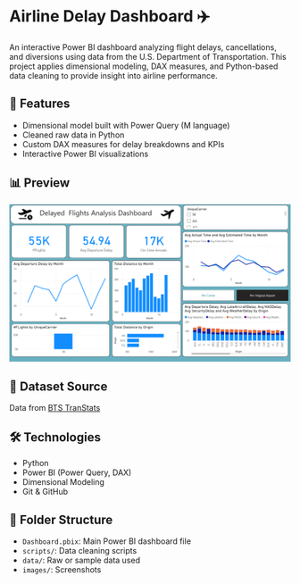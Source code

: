 # Airline Delay Dashboard ✈️

An interactive Power BI dashboard analyzing flight delays, cancellations, and diversions using data from the U.S. Department of Transportation. This project applies dimensional modeling, DAX measures, and Python-based data cleaning to provide insight into airline performance.

## 🔧 Features
- Dimensional model built with Power Query (M language)
- Cleaned raw data in Python
- Custom DAX measures for delay breakdowns and KPIs
- Interactive Power BI visualizations

## 📊 Preview
![Dashboard Screenshot](images/dashboard-preview.png)

## 📁 Dataset Source
Data from [BTS TranStats](https://www.transtats.bts.gov/OT_Delay/OT_DelayCause1.asp)

## 🛠 Technologies
- Python
- Power BI (Power Query, DAX)
- Dimensional Modeling
- Git & GitHub

## 📂 Folder Structure
- `Dashboard.pbix`: Main Power BI dashboard file
- `scripts/`: Data cleaning scripts
- `data/`: Raw or sample data used
- `images/`: Screenshots
